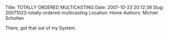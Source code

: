 Title: TOTALLY ORDERED MULTICASTING
Date: 2007-10-23 20:12:38
Slug: 20071023-totally-ordered-multicasting
Location: Home
Authors: Michiel Scholten

<p>There, got that out of my System.</p>
